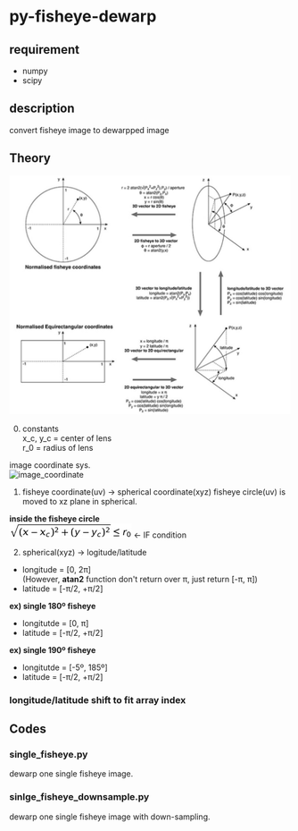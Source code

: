 # py-fisheye-dewarp

## requirement
- numpy
- scipy


## description
convert fisheye image to dewarpped image

## Theory
![transformation](README_img\entire_transformation.jpg)

0. constants  
x_c, y_c = center of lens  
r_0 = radius of lens  

image coordinate sys.  
![image_coordinate](http://pippin.gimp.org/image_processing/images/coord_sys.png)  


1. fisheye coordinate(uv) → spherical coordinate(xyz)
fisheye circle(uv) is moved to xz plane in spherical.  

**inside the fisheye circle**  
![eq1](README_img\eq1.png) ← IF condition


2. spherical(xyz) → logitude/latitude
- longitude = [0, 2π]  
(However, **atan2** function don't return over π, just return [-π, π])
- latitude = [-π/2, +π/2]

**ex) single 180º fisheye**
- longitutde = [0, π]
- latitude = [-π/2, +π/2]

**ex) single 190º fisheye**
- longitutde = [-5º, 185º]
- latitude = [-π/2, +π/2]

### longitude/latitude shift to fit array index


## Codes
### single_fisheye.py
dewarp one single fisheye image.

### sinlge_fisheye_downsample.py
dewarp one single fisheye image with down-sampling.
